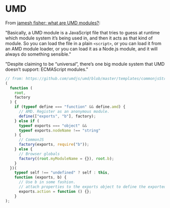 # UMD

From [jamesh fisher: what are UMD modules?](https://jameshfisher.com/2020/10/04/what-are-umd-modules/): 

"Basically, a UMD module is a JavaScript file that tries to guess at runtime which module system it’s being used in, and then it acts as that kind of module. So you can load the file in a plain `<script>`, or you can load it from an AMD module loader, or you can load it as a Node.js module, and it will always do something sensible."

"Despite claiming to be “universal”, there’s one big module system that UMD doesn’t support: ECMAScript modules."

```js
// from: https://github.com/umdjs/umd/blob/master/templates/commonjsStrict.js
(
  function (
    root,
    factory
  ) {
    if (typeof define === "function" && define.amd) {
      // AMD. Register as an anonymous module.
      define(["exports", "b"], factory);
    } else if (
      typeof exports === "object" &&
      typeof exports.nodeName !== "string"
    ) {
      // CommonJS
      factory(exports, require("b"));
    } else {
      // Browser globals
      factory((root.myModuleName = {}), root.b);
    }
  })(
    typeof self !== "undefined" ? self : this,
    function (exports, b) {
      // Use b in some fashion.
      // attach properties to the exports object to define the exported module properties.
      exports.action = function () {};
    }
);
```
